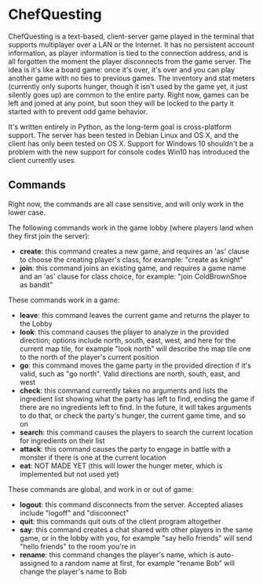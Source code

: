 # ChefQuesting

ChefQuesting is a text-based, client-server game played in the terminal that supports multiplayer over a LAN or the Internet. It has no persistent account information, as player information is tied to the connection address, and is all forgotten the moment the player disconnects from the game server. The idea is it's like a board game: once it's over, it's over and you can play another game with no ties to previous games. The inventory and stat meters (currently only suports hunger, though it isn't used by the game yet, it just silently goes up) are common to the entire party. Right now, games can be left and joined at any point, but soon they will be locked to the party it started with to prevent odd game behavior.

It's written entirely in Python, as the long-term goal is cross-platform support. The server has been tested in Debian Linux and OS X, and the client has only been tested on OS X. Support for Windows 10 shouldn't be a problem with the new support for console codes Win10 has introduced the client currently uses. 

## Commands

Right now, the commands are all case sensitive, and will only work in the lower case.

The following commands work in the game lobby (where players land when they first join the server):
* __create__: this command creates a new game, and requires an 'as' clause to choose the creating player's class, for example: "create as knight"
* __join__: this command joins an existing game, and requires a game name and an 'as' clause for class choice, for example: "join ColdBrownShoe as bandit"

These commands work in a game:
* __leave__: this command leaves the current game and returns the player to the Lobby
* __look__: this command causes the player to analyze in the provided direction; options include north, south, east, west, and here for the current map tile, for example "look north" will describe the map tile one to the north of the player's current position
* __go__: this command moves the game party in the provided direction if it's valid, such as "go north". Valid directions are north, south, east, and west
* __check__: this command currently takes no arguments and lists the ingredient list showing what the party has left to find, ending the game if there are no ingredients left to find. In the future, it will takes arguments to do that, or check the party's hunger, the current game time, and so on
* __search__: this command causes the players to search the current location for ingredients on their list
* __attack__: this command causes the party to engage in battle with a monster if there is one at the current location
* __eat__: NOT MADE YET (this will lower the hunger meter, which is implemented but not used yet)

These commands are global, and work in or out of game:
* __logout__: this command disconnects from the server. Accepted aliases include "logoff" and "disconnect"
* __quit__: this commands quit outs of the client program altogether
* __say__: this command creates a chat shared with other players in the same game, or in the lobby with you, for example "say hello friends" will send "hello friends" to the room you're in
* __rename__: this command changes the player's name, which is auto-assigned to a random name at first, for example "rename Bob" will change the player's name to Bob
